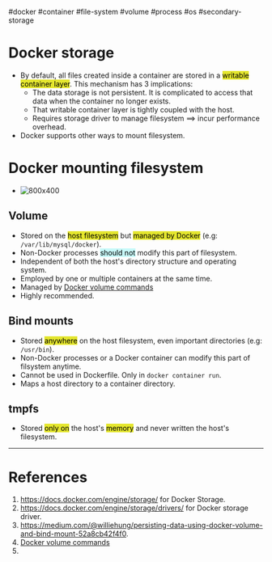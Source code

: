 #docker #container #file-system #volume #process #os #secondary-storage 

# Docker storage
 - By default, all files created inside a container are stored in a <mark style="background: #e4e62d;">writable container layer</mark>. This mechanism has 3 implications:
	 - The data storage is not persistent. It is complicated to access that data when the container no longer exists.
	 - That writable container layer is tightly coupled with the host.
	 - Requires storage driver to manage filesystem $\implies$ incur performance overhead.
- Docker supports other ways to mount filesystem.
# Docker mounting filesystem
- ![800x400](Pasted%20image%2020240930161313.png)
## Volume
- Stored on the <mark style="background: #e4e62d;">host filesystem</mark> but <mark style="background: #e4e62d;">managed by Docker</mark> (e.g: `/var/lib/mysql/docker`).
- Non-Docker processes <mark style="background: #ABF7F7A6;">should not</mark> modify this part of filesystem.
- Independent of both the host's directory structure and operating system.
- Employed by one or multiple containers at the same time.
- Managed by [Docker volume commands](Docker%20volume%20commands.md)
- Highly recommended.
## Bind mounts
- Stored <mark style="background: #e4e62d;">anywhere</mark> on the host filesystem, even important directories (e.g: `/usr/bin`).
- Non-Docker processes or a Docker container can modify this part of filsystem anytime.
- Cannot be used in Dockerfile. Only in `docker container run`.
- Maps a host directory to a container directory.
## tmpfs
- Stored <mark style="background: #e4e62d;">only  on</mark> the host's <mark style="background: #e4e62d;">memory</mark> and never written the host's filesystem.
---
# References
1. https://docs.docker.com/engine/storage/ for Docker Storage.
2. https://docs.docker.com/engine/storage/drivers/ for Docker storage driver.
3. https://medium.com/@williehung/persisting-data-using-docker-volume-and-bind-mount-52a8cb42f4f0.
4. [Docker volume commands](Docker%20volume%20commands.md) 
5. 
